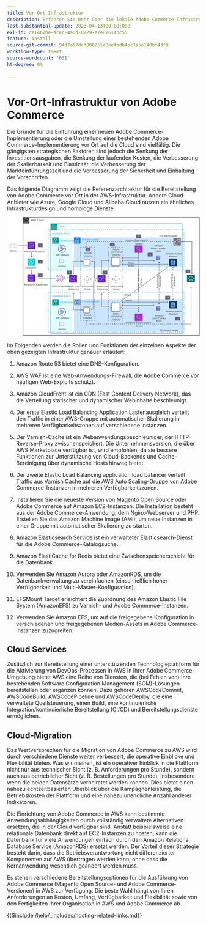```yaml
---
title: Vor-Ort-Infrastruktur
description: Erfahren Sie mehr über die lokale Adobe Commerce-Infrastruktur und Cloud-Services von Drittanbietern.
last-substantial-update: 2023-04-13T00:00:00Z
exl-id: de1467be-acec-4a0d-8229-e7e87614bc55
feature: Install
source-git-commit: 94d7a57dcd006251e8eefbdb4ec3a5e140bf43f9
workflow-type: tm+mt
source-wordcount: '631'
ht-degree: 0%

---
```


# Vor-Ort-Infrastruktur von Adobe Commerce

Die Gründe für die Einführung einer neuen Adobe Commerce-Implementierung oder die Umstellung einer bestehenden Adobe Commerce-Implementierung vor Ort auf die Cloud sind vielfältig. Die gängigsten strategischen Faktoren sind jedoch die Senkung der Investitionsausgaben, die Senkung der laufenden Kosten, die Verbesserung der Skalierbarkeit und Elastizität, die Verbesserung der Markteinführungszeit und die Verbesserung der Sicherheit und Einhaltung der Vorschriften.

Das folgende Diagramm zeigt die Referenzarchitektur für die Bereitstellung von Adobe Commerce vor Ort in der AWS-Infrastruktur. Andere Cloud-Anbieter wie Azure, Google Cloud und Alibaba Cloud nutzen ein ähnliches Infrastrukturdesign und homologe Dienste.

![Abbildung der Self-Hosting-Adobe Commerce-Infrastruktur in Cloud-Services von Drittanbietern](/help/assets/playbooks/on-premises-infrastructure.svg)

Im Folgenden werden die Rollen und Funktionen der einzelnen Aspekte der oben gezeigten Infrastruktur genauer erläutert:

1. Amazon Route 53 bietet eine DNS-Konfiguration.

1. AWS WAF ist eine Web-Anwendungs-Firewall, die Adobe Commerce vor häufigen Web-Exploits schützt.

1. Amazon CloudFront ist ein CDN (Fast Content Delivery Network), das die Verteilung statischer und dynamischer Webinhalte beschleunigt.

1. Der erste Elastic Load Balancing Application Lastenausgleich verteilt den Traffic in einer AWS-Gruppe mit automatischer Skalierung in mehreren Verfügbarkeitszonen auf verschiedene Instanzen.

1. Der Varnish-Cache ist ein Webanwendungsbeschleuniger, der HTTP-Reverse-Proxy zwischenspeichert. Die Unternehmensversion, die über AWS Marketplace verfügbar ist, wird empfohlen, da sie bessere Funktionen zur Unterstützung von Cloud-Backends und Cache-Bereinigung über dynamische Hosts hinweg bietet.

1. Der zweite Elastic Load Balancing application load balancer verteilt Traffic aus Varnish Cache auf die AWS Auto Scaling-Gruppe von Adobe Commerce-Instanzen in mehreren Verfügbarkeitszonen.

1. Installieren Sie die neueste Version von Magento Open Source oder Adobe Commerce auf Amazon EC2-Instanzen. Die Installation besteht aus der Adobe Commerce-Anwendung, dem Nginx-Webserver und PHP. Erstellen Sie das Amazon Machine Image (AMI), um neue Instanzen in einer Gruppe mit automatischer Skalierung zu starten.

1. Amazon Elasticsearch Service ist ein verwalteter Elasticsearch-Dienst für die Adobe Commerce-Katalogsuche.

1. Amazon ElastiCache for Redis bietet eine Zwischenspeicherschicht für die Datenbank.

1. Verwenden Sie Amazon Aurora oder AmazonRDS, um die Datenbankverwaltung zu vereinfachen (einschließlich hoher Verfügbarkeit und Multi-Master-Konfiguration).

1. EFSMount Target erleichtert die Zuordnung des Amazon Elastic File System (AmazonEFS) zu Varnish- und Adobe Commerce-Instanzen.

1. Verwenden Sie Amazon EFS, um auf die freigegebene Konfiguration in verschiedenen und freigegebenen Medien-Assets in Adobe Commerce-Instanzen zuzugreifen.

## Cloud Services

Zusätzlich zur Bereitstellung einer unterstützenden Technologieplattform für die Aktivierung von DevOps-Prozessen in AWS in Ihrer Adobe Commerce-Umgebung bietet AWS eine Reihe von Diensten, die (bei Fehlen von) Ihre bestehenden Software Configuration Management (SCM)-Lösungen bereitstellen oder ergänzen können. Dazu gehören AWSCodeCommit, AWSCodeBuild, AWSCodePipeline und AWSCodeDeploy, die eine verwaltete Quellsteuerung, einen Build, eine kontinuierliche Integration/kontinuierliche Bereitstellung (CI/CD) und Bereitstellungsdienste ermöglichen.

## Cloud-Migration

Das Wertversprechen für die Migration von Adobe Commerce zu AWS wird durch verschiedene Dienste weiter verbessert, die operative Einblicke und Flexibilität bieten. Was wir meinen, ist ein operativer Einblick in die Plattform nicht nur aus technischer Sicht (z. B. Anforderungen pro Stunde), sondern auch aus betrieblicher Sicht (z. B. Bestellungen pro Stunde), insbesondere wenn die beiden Datensätze verheiratet werden können. Dies bietet einen nahezu echtzeitbasierten Überblick über die Kampagnenleistung, die Betriebskosten der Plattform und eine nahezu unendliche Anzahl anderer Indikatoren.

Die Einrichtung von Adobe Commerce in AWS kann bestimmte Anwendungsabhängigkeiten durch vollständig verwaltete Alternativen ersetzen, die in der Cloud verfügbar sind. Anstatt beispielsweise eine relationale Datenbank direkt auf EC2-Instanzen zu hosten, kann die Datenbank für viele Anwendungen einfach durch den Amazon Relational Database Service (AmazonRDS) ersetzt werden. Der Vorteil dieser Strategie besteht darin, dass die Betriebsverantwortung nicht differenzierter Komponenten auf AWS übertragen werden kann, ohne dass die Kernanwendung wesentlich geändert werden muss.

Es stehen verschiedene Bereitstellungsoptionen für die Ausführung von Adobe Commerce (Magento Open Source- und Adobe Commerce-Versionen) in AWS zur Verfügung. Die beste Wahl hängt von Ihren Anforderungen an Kosten, Umfang, Verfügbarkeit und Flexibilität sowie von den Fertigkeiten Ihrer Organisation in AWS und Adobe Commerce ab.

{{$include /help/_includes/hosting-related-links.md}}
